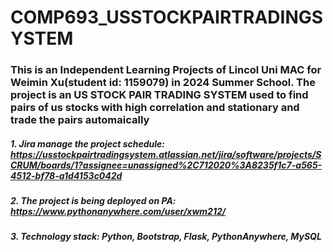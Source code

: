 # COMP693_USSTOCKPAIRTRADINGSYSTEM

### This is an Independent Learning Projects of Lincol Uni MAC for Weimin Xu(student id: 1159079) in 2024 Summer School. The project is an US STOCK PAIR TRADING SYSTEM used to find pairs of us stocks with high correlation and stationary and trade the pairs automaically</br>

##### 1. Jira manage the project schedule: https://usstockpairtradingsystem.atlassian.net/jira/software/projects/SCRUM/boards/1?assignee=unassigned%2C712020%3A8235f1c7-a565-4512-bf78-a1d4153c042d</br>
##### 2. The project is being deployed on PA: https://www.pythonanywhere.com/user/xwm212/

##### 3. Technology stack: Python, Bootstrap, Flask, PythonAnywhere, MySQL
